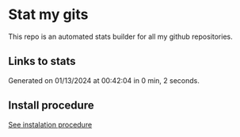 # Stat my gits

This repo is an automated stats builder for all my github repositories.

## Links to stats


Generated on 01/13/2024 at 00:42:04 in 0 min, 2 seconds.

## Install procedure

[See instalation procedure](./src/install.md)
